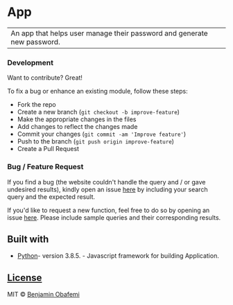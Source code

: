 # App

<table>
<tr>
<td>
  An app that helps user manage their password and generate new password.
</td>
</tr>
</table>


### Development

Want to contribute? Great!

To fix a bug or enhance an existing module, follow these steps:

- Fork the repo
- Create a new branch (`git checkout -b improve-feature`)
- Make the appropriate changes in the files
- Add changes to reflect the changes made
- Commit your changes (`git commit -am 'Improve feature'`)
- Push to the branch (`git push origin improve-feature`)
- Create a Pull Request

### Bug / Feature Request

If you find a bug (the website couldn't handle the query and / or gave undesired results), kindly open an issue [here](https://github.com/benjaminbills/password-locker/issues/new) by including your search query and the expected result.

If you'd like to request a new function, feel free to do so by opening an issue [here](https://github.com/benjaminbills/password-locker/issues/new). Please include sample queries and their corresponding results.

## Built with

- [Python](https://www.python.org/)- version 3.8.5. - Javascript framework for building Application.

## [License](https://github.com/benjaminbills/password-locker/blob/master/License)

MIT © [Benjamin Obafemi ](https://github.com/benjaminbills)
